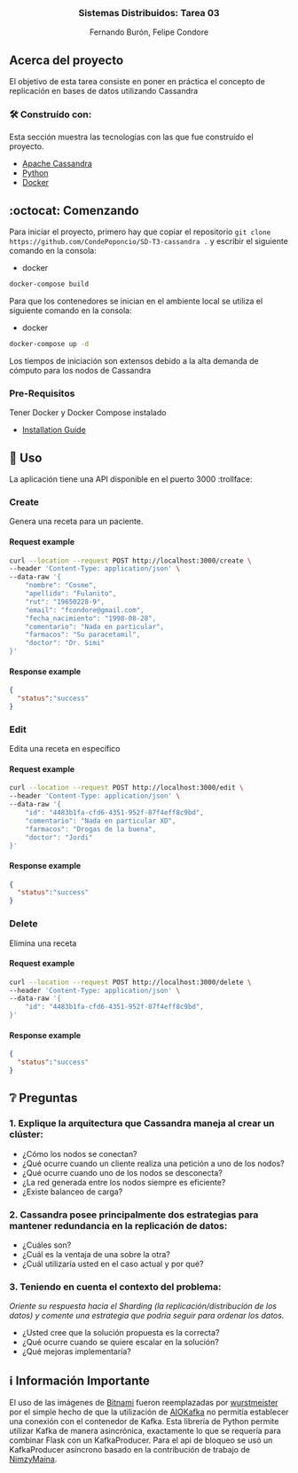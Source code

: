 <br />
<div align="center">

  <h3 align="center">Sistemas Distribuidos: Tarea 03</h3>

  <p align="center">
    Fernando Burón, Felipe Condore
  </p>
 
</div>

## Acerca del proyecto

El objetivo de esta tarea consiste en poner en práctica el concepto de replicación en bases de datos utilizando Cassandra


### 🛠 Construído con:

Esta sección muestra las tecnologías con las que fue construído el proyecto.

* [Apache Cassandra](https://cassandra.apache.org/_/index.html)
* [Python](https://www.python.org)
* [Docker](https://www.docker.com)


## :octocat: Comenzando

Para iniciar el proyecto, primero hay que copiar el repositorio `git clone https://github.com/CondePoponcio/SD-T3-cassandra .` y escribir el siguiente comando en la consola:
* docker
```sh
docker-compose build
```
Para que los contenedores se inician en el ambiente local se utiliza el siguiente comando en la consola:
* docker
```sh
docker-compose up -d
```
Los tiempos de iniciación son extensos debido a la alta demanda de cómputo para los nodos de Cassandra

### Pre-Requisitos

Tener Docker y Docker Compose instalado
* [Installation Guide](https://docs.docker.com/compose/install/)


## 🤝 Uso

La aplicación tiene una API disponible en el puerto 3000 :trollface:

### Create
Genera una receta para un paciente.
#### Request example
```sh
curl --location --request POST http://localhost:3000/create \
--header 'Content-Type: application/json' \
--data-raw '{
    "nombre": "Cosme", 
    "apellido": "Fulanito",
    "rut": "19650228-9",
    "email": "fcondore@gmail.com",
    "fecha_nacimiento": "1998-08-28",
    "comentario": "Nada en particular",
    "farmacos": "Su paracetamil",
    "doctor": "Dr. Simi"
}'
```
#### Response example
```json
{
  "status":"success"
}
```

### Edit
Edita una receta en específico
#### Request example
```sh
curl --location --request POST http://localhost:3000/edit \
--header 'Content-Type: application/json' \
--data-raw '{
    "id": "4483b1fa-cfd6-4351-952f-87f4eff8c9bd",
    "comentario": "Nada en particular XD",
    "farmacos": "Drogas de la buena",
    "doctor": "Jordi"
}'
```
#### Response example
```json
{
  "status":"success"
}
```

### Delete
Elimina una receta
#### Request example
```sh
curl --location --request POST http://localhost:3000/delete \
--header 'Content-Type: application/json' \
--data-raw '{
    "id": "4483b1fa-cfd6-4351-952f-87f4eff8c9bd",
}'
```
#### Response example
```json
{
  "status":"success"
}
```
## ❔ Preguntas

### 1. Explique la arquitectura que Cassandra maneja al crear un clúster:
* ¿Cómo los nodos se conectan? 
* ¿Qué ocurre cuando un cliente realiza una petición a uno de los nodos? 
* ¿Qué ocurre cuando uno de los nodos se desconecta?
* ¿La red generada entre los nodos siempre es eficiente? 
* ¿Existe balanceo de carga?

### 2. Cassandra posee principalmente dos estrategias para mantener redundancia en la replicación de datos:
* ¿Cuáles son?
* ¿Cuál es la ventaja de una sobre la otra?
* ¿Cuál utilizaría usted en el caso actual y por qué?

### 3. Teniendo en cuenta el contexto del problema: 
_Oriente su respuesta hacia el Sharding (la replicación/distribución de los datos) y comente una estrategia que podría seguir para ordenar los datos._
* ¿Usted cree que la solución propuesta es la correcta? 
* ¿Qué ocurre cuando se quiere escalar en la solución? 
* ¿Qué mejoras implementaría?



## ℹ Información Importante
El uso de las imágenes de [Bitnami](https://hub.docker.com/u/bitnami) fueron reemplazadas por [wurstmeister](https://hub.docker.com/u/wurstmeister) por el simple hecho de que la utilización de [AIOKafka](https://github.com/aio-libs/aiokafka) no permitía establecer una conexión con el contenedor de Kafka. Esta librería de Python permite utilizar Kafka de manera asincrónica, exactamente lo que se requería para combinar Flask con un KafkaProducer. Para el api de bloqueo se usó un KafkaProducer asíncrono basado en la contribución de trabajo de [NimzyMaina](https://github.com/NimzyMaina/flask_kafka).
